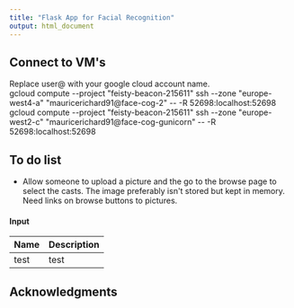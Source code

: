 ```yaml
---
title: "Flask App for Facial Recognition"
output: html_document
---
```


## Connect to VM's 
Replace user@ with your google cloud account name.   
gcloud compute --project "feisty-beacon-215611" ssh --zone "europe-west4-a" "mauricerichard91@face-cog-2" -- -R 52698:localhost:52698  
gcloud compute --project "feisty-beacon-215611" ssh --zone "europe-west2-c" "mauricerichard91@face-cog-gunicorn" -- -R 52698:localhost:52698  

## To do list

* Allow someone to upload a picture and the go to the browse page to select the casts. The image preferably isn't stored but kept in memory. Need links on browse buttons to pictures.



#### Input

Name | Description
------------------ | -------------------------------------------------
test | test


## Acknowledgments



